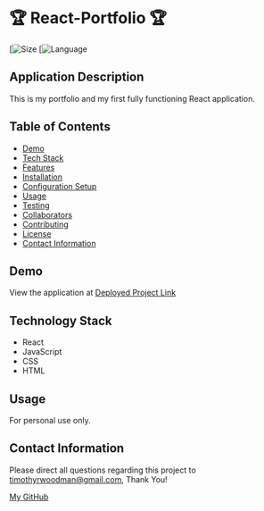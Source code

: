 # 🏆 React-Portfolio 🏆

[![Size](https://img.shields.io/github/repo-size/timvvoodman/Portfolio)
[![Language](https://img.shields.io/github/languages/top/timvvoodman/Portfoliogit)

## Application Description

This is my portfolio and my first fully functioning React application.

## Table of Contents

- [Demo](#demo)
- [Tech Stack](#tech-stack)
- [Features](#features)
- [Installation](#installation)
- [Configuration Setup](#configuration-setup)
- [Usage](#usage)
- [Testing](#testing)
- [Collaborators](#collaborators)
- [Contributing](#contributing)
- [License](#license)
- [Contact Information](#contact-information)

## Demo

View the application at [Deployed Project Link](https://timwoodmanportfolio.herokuapp.com/)

## Technology Stack

- React
- JavaScript
- CSS
- HTML

## Usage

For personal use only.

## Contact Information

Please direct all questions regarding this project to timothyrwoodman@gmail.com, Thank You!

[My GitHub](https://github.com/timvvoodman)
